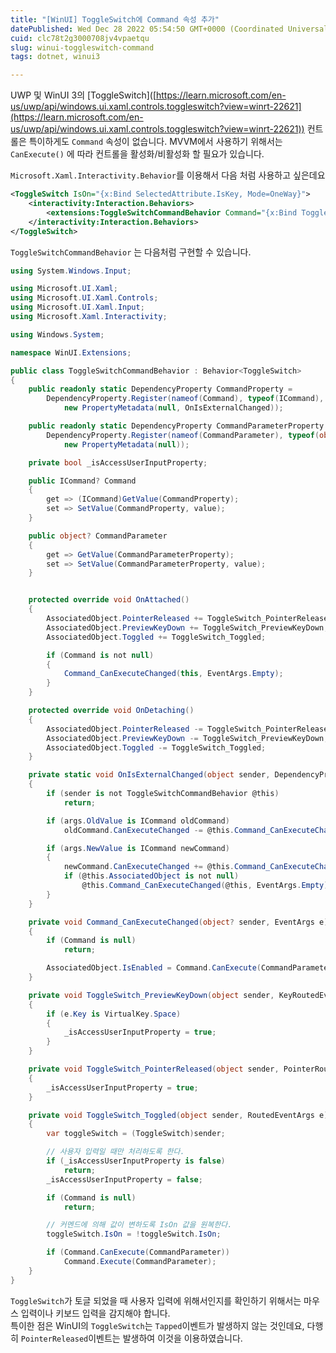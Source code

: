 ```yaml
---
title: "[WinUI] ToggleSwitch에 Command 속성 추가"
datePublished: Wed Dec 28 2022 05:54:50 GMT+0000 (Coordinated Universal Time)
cuid: clc78t2g3000708jv4vpaetqu
slug: winui-toggleswitch-command
tags: dotnet, winui3

---
```


UWP 및 WinUI 3의 \[ToggleSwitch\]([https://learn.microsoft.com/en-us/uwp/api/windows.ui.xaml.controls.toggleswitch?view=winrt-22621](https://learn.microsoft.com/en-us/uwp/api/windows.ui.xaml.controls.toggleswitch?view=winrt-22621)) 컨트롤은 특이하게도 `Command` 속성이 없습니다. MVVM에서 사용하기 위해서는 `CanExecute()` 에 따라 컨트롤을 활성화/비활성화 할 필요가 있습니다.

`Microsoft.Xaml.Interactivity.Behavior`를 이용해서 다음 처럼 사용하고 싶은데요

```xml
<ToggleSwitch IsOn="{x:Bind SelectedAttribute.IsKey, Mode=OneWay}">
    <interactivity:Interaction.Behaviors>
        <extensions:ToggleSwitchCommandBehavior Command="{x:Bind TogglePKCommand}" />
    </interactivity:Interaction.Behaviors>
</ToggleSwitch>
```

`ToggleSwitchCommandBehavior` 는 다음처럼 구현할 수 있습니다.

```csharp
using System.Windows.Input;

using Microsoft.UI.Xaml;
using Microsoft.UI.Xaml.Controls;
using Microsoft.UI.Xaml.Input;
using Microsoft.Xaml.Interactivity;

using Windows.System;

namespace WinUI.Extensions;

public class ToggleSwitchCommandBehavior : Behavior<ToggleSwitch>
{
    public readonly static DependencyProperty CommandProperty =
        DependencyProperty.Register(nameof(Command), typeof(ICommand), typeof(ToggleSwitchCommandBehavior),
            new PropertyMetadata(null, OnIsExternalChanged));

    public readonly static DependencyProperty CommandParameterProperty =
        DependencyProperty.Register(nameof(CommandParameter), typeof(object), typeof(ToggleSwitchCommandBehavior),
            new PropertyMetadata(null));

    private bool _isAccessUserInputProperty;

    public ICommand? Command
    {
        get => (ICommand)GetValue(CommandProperty);
        set => SetValue(CommandProperty, value);
    }

    public object? CommandParameter
    {
        get => GetValue(CommandParameterProperty);
        set => SetValue(CommandParameterProperty, value);
    }


    protected override void OnAttached()
    {
        AssociatedObject.PointerReleased += ToggleSwitch_PointerReleased;
        AssociatedObject.PreviewKeyDown += ToggleSwitch_PreviewKeyDown;
        AssociatedObject.Toggled += ToggleSwitch_Toggled;

        if (Command is not null)
        {
            Command_CanExecuteChanged(this, EventArgs.Empty);
        }
    }

    protected override void OnDetaching()
    {
        AssociatedObject.PointerReleased -= ToggleSwitch_PointerReleased;
        AssociatedObject.PreviewKeyDown -= ToggleSwitch_PreviewKeyDown;
        AssociatedObject.Toggled -= ToggleSwitch_Toggled;
    }

    private static void OnIsExternalChanged(object sender, DependencyPropertyChangedEventArgs args)
    {
        if (sender is not ToggleSwitchCommandBehavior @this)
            return;

        if (args.OldValue is ICommand oldCommand)
            oldCommand.CanExecuteChanged -= @this.Command_CanExecuteChanged;

        if (args.NewValue is ICommand newCommand)
        {
            newCommand.CanExecuteChanged += @this.Command_CanExecuteChanged;
            if (@this.AssociatedObject is not null)
                @this.Command_CanExecuteChanged(@this, EventArgs.Empty);
        }
    }

    private void Command_CanExecuteChanged(object? sender, EventArgs e)
    {
        if (Command is null)
            return;

        AssociatedObject.IsEnabled = Command.CanExecute(CommandParameter);
    }

    private void ToggleSwitch_PreviewKeyDown(object sender, KeyRoutedEventArgs e)
    {
        if (e.Key is VirtualKey.Space)
        {
            _isAccessUserInputProperty = true;
        }
    }

    private void ToggleSwitch_PointerReleased(object sender, PointerRoutedEventArgs e)
    {
        _isAccessUserInputProperty = true;
    }

    private void ToggleSwitch_Toggled(object sender, RoutedEventArgs e)
    {
        var toggleSwitch = (ToggleSwitch)sender;

        // 사용자 입력일 때만 처리하도록 한다.
        if (_isAccessUserInputProperty is false)
            return;
        _isAccessUserInputProperty = false;

        if (Command is null)
            return;

        // 커멘드에 의해 값이 변하도록 IsOn 값을 원복한다.
        toggleSwitch.IsOn = !toggleSwitch.IsOn;

        if (Command.CanExecute(CommandParameter))
            Command.Execute(CommandParameter);
    }
}
```

`ToggleSwitch`가 토글 되었을 때 사용자 입력에 위해서인지를 확인하기 위해서는 마우스 입력이나 키보드 입력을 감지해야 합니다.  
특이한 점은 WinUI의 `ToggleSwitch`는 `Tapped`이벤트가 발생하지 않는 것인데요, 다행히 `PointerReleased`이벤트는 발생하여 이것을 이용하였습니다.